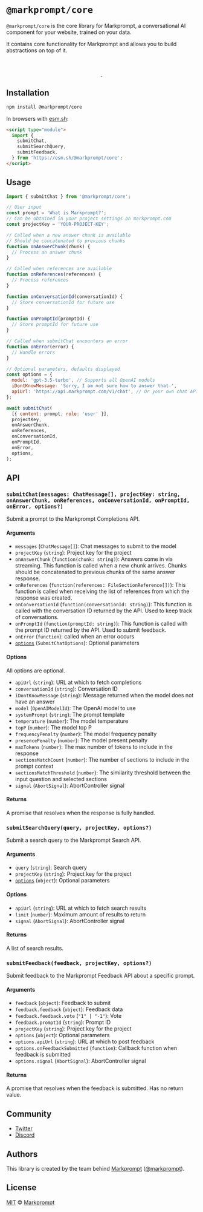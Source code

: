 # `@markprompt/core`

`@markprompt/core` is the core library for Markprompt, a conversational AI
component for your website, trained on your data.

It contains core functionality for Markprompt and allows you to build
abstractions on top of it.

<br />
<p align="center">
  <a aria-label="NPM version" href="https://www.npmjs.com/package/@markprompt/core">
    <img alt="" src="https://badgen.net/npm/v/@markprompt/core">
  </a>
  <a aria-label="License" href="https://github.com/motifland/markprompt-js/blob/main/packages/core/LICENSE">
    <img alt="" src="https://badgen.net/npm/license/@markprompt/core">
  </a>
</p>

## Installation

```sh
npm install @markprompt/core
```

In browsers with [esm.sh](https://esm.sh):

```html
<script type="module">
  import {
    submitChat,
    submitSearchQuery,
    submitFeedback,
  } from 'https://esm.sh/@markprompt/core';
</script>
```

## Usage

```js
import { submitChat } from '@markprompt/core';

// User input
const prompt = 'What is Markprompt?';
// Can be obtained in your project settings on markprompt.com
const projectKey = 'YOUR-PROJECT-KEY';

// Called when a new answer chunk is available
// Should be concatenated to previous chunks
function onAnswerChunk(chunk) {
  // Process an answer chunk
}

// Called when references are available
function onReferences(references) {
  // Process references
}

function onConversationId(conversationId) {
  // Store conversationId for future use
}

function onPromptId(promptId) {
  // Store promptId for future use
}

// Called when submitChat encounters an error
function onError(error) {
  // Handle errors
}

// Optional parameters, defaults displayed
const options = {
  model: 'gpt-3.5-turbo', // Supports all OpenAI models
  iDontKnowMessage: 'Sorry, I am not sure how to answer that.',
  apiUrl: 'https://api.markprompt.com/v1/chat', // Or your own chat API endpoint
};

await submitChat(
  [{ content: prompt, role: 'user' }],
  projectKey,
  onAnswerChunk,
  onReferences,
  onConversationId,
  onPromptId,
  onError,
  options,
);
```

## API

### `submitChat(messages: ChatMessage[], projectKey: string, onAnswerChunk, onReferences, onConversationId, onPromptId, onError, options?)`

Submit a prompt to the Markprompt Completions API.

#### Arguments

- `messages` (`ChatMessage[]`): Chat messages to submit to the model
- `projectKey` (`string`): Project key for the project
- `onAnswerChunk` (`function(chunk: string)`): Answers come in via streaming.
  This function is called when a new chunk arrives. Chunks should be
  concatenated to previous chunks of the same answer response.
- `onReferences` (`function(references: FileSectionReference[])`): This function
  is called when receiving the list of references from which the response was
  created.
- `onConversationId` (`function(conversationId: string)`): This function is
  called with the conversation ID returned by the API. Used to keep track of
  conversations.
- `onPromptId` (`function(promptId: string)`): This function is called with the
  prompt ID returned by the API. Used to submit feedback.
- `onError` (`function`): called when an error occurs
- [`options`](#options) (`SubmitChatOptions`): Optional parameters

#### Options

All options are optional.

- `apiUrl` (`string`): URL at which to fetch completions
- `conversationId` (`string`): Conversation ID
- `iDontKnowMessage` (`string`): Message returned when the model does not have
  an answer
- `model` (`OpenAIModelId`): The OpenAI model to use
- `systemPrompt` (`string`): The prompt template
- `temperature` (`number`): The model temperature
- `topP` (`number`): The model top P
- `frequencyPenalty` (`number`): The model frequency penalty
- `presencePenalty` (`number`): The model present penalty
- `maxTokens` (`number`): The max number of tokens to include in the response
- `sectionsMatchCount` (`number`): The number of sections to include in the
  prompt context
- `sectionsMatchThreshold` (`number`): The similarity threshold between the
  input question and selected sections
- `signal` (`AbortSignal`): AbortController signal

#### Returns

A promise that resolves when the response is fully handled.

### `submitSearchQuery(query, projectKey, options?)`

Submit a search query to the Markprompt Search API.

#### Arguments

- `query` (`string`): Search query
- `projectKey` (`string`): Project key for the project
- [`options`](#options) (`object`): Optional parameters

#### Options

- `apiUrl` (`string`): URL at which to fetch search results
- `limit` (`number`): Maximum amount of results to return
- `signal` (`AbortSignal`): AbortController signal

#### Returns

A list of search results.

### `submitFeedback(feedback, projectKey, options?)`

Submit feedback to the Markprompt Feedback API about a specific prompt.

#### Arguments

- `feedback` (`object`): Feedback to submit
- `feedback.feedback` (`object`): Feedback data
- `feedback.feedback.vote` (`"1" | "-1"`): Vote
- `feedback.promptId` (`string`): Prompt ID
- `projectKey` (`string`): Project key for the project
- `options` (`object`): Optional parameters
- `options.apiUrl` (`string`): URL at which to post feedback
- `options.onFeedbackSubmitted` (`function`): Callback function when feedback is submitted
- `options.signal` (`AbortSignal`): AbortController signal

#### Returns

A promise that resolves when the feedback is submitted. Has no return value.

## Community

- [Twitter](https://twitter.com/markprompt)
- [Discord](https://discord.gg/MBMh4apz6X)

## Authors

This library is created by the team behind [Markprompt](https://markprompt.com)
([@markprompt](https://twitter.com/markprompt)).

## License

[MIT](./LICENSE) © [Markprompt](https://markprompt.com)
